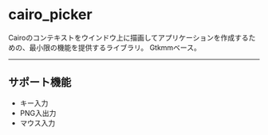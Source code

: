 
# cairo_picker

Cairoのコンテキストをウインドウ上に描画してアプリケーションを作成するための、最小限の機能を提供するライブラリ。
Gtkmmベース。

___

## サポート機能

 - キー入力
 - PNG入出力
 - マウス入力
